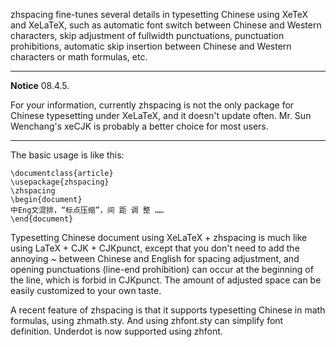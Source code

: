 zhspacing fine-tunes several details in typesetting Chinese using XeTeX and XeLaTeX, such as automatic font switch between Chinese and Western characters, skip adjustment of fullwidth punctuations, punctuation prohibitions, automatic skip insertion between Chinese and Western characters or math formulas, etc.


---

**Notice** 08.4.5.

For your information, currently zhspacing is not the only package for Chinese typesetting under XeLaTeX, and it doesn't update often. Mr. Sun Wenchang's xeCJK is probably a better choice for most users.

---


The basic usage is like this:
```
\documentclass{article}
\usepackage{zhspacing}
\zhspacing
\begin{document}
中Eng文混排，“标点压缩”，间 距 调 整 ……
\end{document}
```

Typesetting Chinese document using XeLaTeX + zhspacing is much like using LaTeX + CJK + CJKpunct, except that you don't need to add the annoying ~ between Chinese and English for spacing adjustment, and opening punctuations (line-end prohibition) can occur at the beginning of the line, which is forbid in CJKpunct. The amount of adjusted space can be easily customized to your own taste.

A recent feature of zhspacing is that it supports typesetting Chinese in math formulas, using zhmath.sty. And using zhfont.sty can simplify font definition. Underdot is now supported using zhfont.
